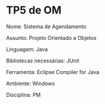 # TP5 de OM
Nome: Sistema de Agendamento

Assunto: Projeto Orientado a Objetos

Linguagem: Java

Bibliotecas necessárias: JUnit

Ferramenta: Eclipse Compiler for Java

Ambiente: Windows

Disciplina: PM